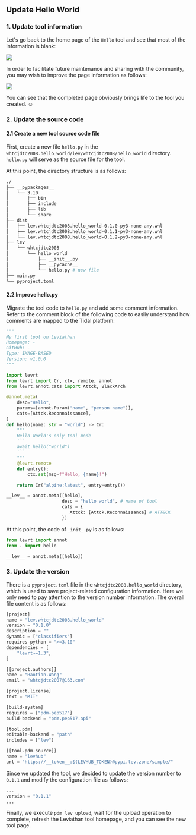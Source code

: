 ## Update Hello World

### 1. Update tool information

Let's go back to the home page of the `Hello` tool and see that most of the information is blank:

![](https://levimg.s3.cn-northwest-1.amazonaws.com.cn/l/6-2%267-1.png)

In order to facilitate future maintenance and sharing with the community, you may wish to improve the page information as follows:

![](https://levimg.s3.cn-northwest-1.amazonaws.com.cn/l/7-2.png)

You can see that the completed page obviously brings life to the tool you created. ☺

### 2. Update the source code

#### 2.1 Create a new tool source code file

First, create a new file `hello.py` in the `whtcjdtc2008.hello_world/lev/whtcjdtc2008/hello_world` directory. `hello.py` will serve as the source file for the tool.

At this point, the directory structure is as follows:
```bash
./
├── __pypackages__
│   └── 3.10
│       ├── bin
│       ├── include
│       ├── lib
│       └── share
├── dist
│   ├── lev.whtcjdtc2008.hello_world-0.1.0-py3-none-any.whl
│   ├── lev.whtcjdtc2008.hello_world-0.1.1-py3-none-any.whl
│   └── lev.whtcjdtc2008.hello_world-0.1.2-py3-none-any.whl
├── lev
│   └── whtcjdtc2008
│       └── hello_world
│           ├── __init__.py
│           ├── __pycache__
│           └── hello.py # new file
├── main.py
└── pyproject.toml
```

#### 2.2 Improve hello.py

Migrate the tool code to `hello.py` and add some comment information. Refer to the comment block of the following code to easily understand how comments are mapped to the Tidal platform:

```python
"""
My first tool on Leviathan
Homepage: -
GitHub: -
Type: IMAGE-BASED
Version: v1.0.0
"""

import levrt
from levrt import Cr, ctx, remote, annot
from levrt.annot.cats import Attck, BlackArch

@annot.meta(
    desc="Hello",
    params=[annot.Param("name", "person name")],
    cats=[Attck.Reconnaissance],
)
def hello(name: str = "world") -> Cr:
    """
    Hello World's only tool mode
    ```
    await hello("world")
    ```
    """
    @levrt.remote
    def entry():
        ctx.set(msg=f"Hello, {name}!")

    return Cr("alpine:latest", entry=entry())

__lev__ = annot.meta([hello],
                     desc = "hello world", # name of tool
                     cats = {
                        Attck: [Attck.Reconnaissance] # ATT&CK
                     })
```

At this point, the code of `_init_.py` is as follows:

```python
from levrt import annot
from . import hello

__lev__ = annot.meta([hello])
```

### 3. Update the version

There is a `pyproject.toml` file in the `whtcjdtc2008.hello_world` directory, which is used to save project-related configuration information. Here we only need to pay attention to the version number information. The overall file content is as follows:

```python
[project]
name = "lev.whtcjdtc2008.hello_world"
version = "0.1.0"
description = ""
dynamic = ["classifiers"]
requires-python = ">=3.10"
dependencies = [
    "levrt~=1.3",
]

[[project.authors]]
name = "Haotian.Wang"
email = "whtcjdtc2007@163.com"

[project.license]
text = "MIT"

[build-system]
requires = ["pdm-pep517"]
build-backend = "pdm.pep517.api"

[tool.pdm]
editable-backend = "path"
includes = ["lev"]

[[tool.pdm.source]]
name = "levhub"
url = "https://__token__:${LEVHUB_TOKEN}@pypi.lev.zone/simple/"
```

Since we updated the tool, we decided to update the version number to `0.1.1` and modify the configuration file as follows:

```python
...
version = "0.1.1"
...
```

Finally, we execute `pdm lev upload`, wait for the upload operation to complete, refresh the Leviathan tool homepage, and you can see the new tool page.
